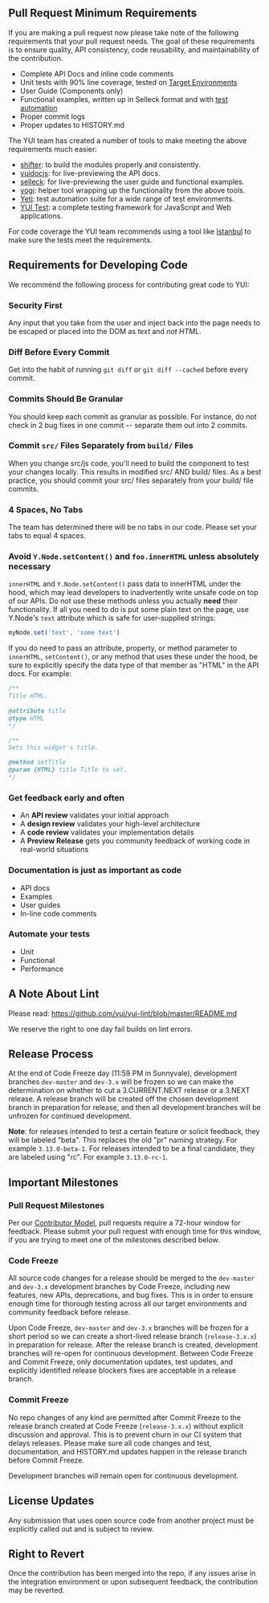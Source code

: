 ## Pull Request Minimum Requirements
If you are making a pull request now please take note of the following
requirements that your pull request needs. The goal of these requirements is to ensure quality, API consistency, code reusability, and maintainability of the contribution.

   * Complete API Docs and inline code comments
   * Unit tests with 90% line coverage, tested on [Target Environments](http://yuilibrary.com/yui/environments/) 
   * User Guide (Components only)
   * Functional examples, written up in Selleck format and with [test automation](https://github.com/yui/yui3/wiki/Selleck-Example-Tests)
   * Proper commit logs
   * Proper updates to HISTORY.md

The YUI team has created a number of tools to make meeting the above requirements much easier:

   * [shifter](http://yui.github.com/shifter): to build the modules properly and consistently.
   * [yuidocjs](http://yui.github.com/yuidoc/): for live-previewing the API docs.
   * [selleck](http://yui.github.com/selleck/): for live-previewing the user guide and functional examples.
   * [yogi](http://yui.github.com/yogi): helper tool wrapping up the functionality from the above tools.
   * [Yeti](http://yeti.cx/): test automation suite for a wide range of test environments.
   * [YUI Test](http://yuilibrary.com/projects/yuitest/): a complete testing framework for JavaScript 
     and Web applications.

For code coverage the YUI team recommends using a tool like [Istanbul](https://github.com/yahoo/istanbul) to make sure the tests meet the requirements.

## Requirements for Developing Code

We recommend the following process for contributing great code to YUI:




### Security First

Any input that you take from the user and inject back into the page needs to be escaped or placed into the DOM as *text* and *not HTML*.

### Diff Before Every Commit

Get into the habit of running `git diff` or `git diff --cached` before every commit.

### Commits Should Be Granular

You should keep each commit as granular as possible. For instance, do not check in 2 bug fixes in one commit -- separate them out into 2 commits.

### Commit `src/` Files Separately from `build/` Files

When you change src/js code, you'll need to build the component to test your changes locally. This results in modified src/ AND build/ files. As a best practice, you should commit your src/ files separately from your build/ file commits.

### 4 Spaces, No Tabs

The team has determined there will be no tabs in our code. Please set your tabs to equal 4 spaces.

### Avoid `Y.Node.setContent()` and `foo.innerHTML` unless absolutely necessary

`innerHTML` and `Y.Node.setContent()` pass data to innerHTML under the hood, which may lead developers to inadvertently write unsafe code on top of our APIs. Do not use these methods unless you actually **need** their functionality. If all you need to do is put some plain text on the page, use Y.Node's `text` attribute which is safe for user-supplied strings:
```js
myNode.set('text', 'some text')
```

If you do need to pass an attribute, property, or method parameter to `innerHTML`, `setContent()`, or any method that uses these under the hood, be sure to explicitly specify the data type of that member as "HTML" in the API docs. For example:
```js
/**
Title HTML.
   
@attribute title
@type HTML
*/

/**
Sets this widget's title.

@method setTitle
@param {HTML} title Title to set.
*/
```




### Get feedback early and often 

* An **API review** validates your initial approach
* A **design review** validates your high-level architecture
* A **code review** validates your implementation details
* A **Preview Release** gets you community feedback of working code in real-world situations

### Documentation is just as important as code

* API docs
* Examples
* User guides
* In-line code comments

### Automate your tests

* Unit
* Functional
* Performance


## A Note About Lint

Please read: https://github.com/yui/yui-lint/blob/master/README.md

We reserve the right to one day fail builds on lint errors.

## Release Process

At the end of Code Freeze day (11:59 PM in Sunnyvale), development branches `dev-master` and `dev-3.x` will be frozen so we can make the determination on whether to cut a 3.CURRENT.NEXT release or a 3.NEXT release. A release branch will be created off the chosen development branch in preparation for release, and then all development branches will be unfrozen for continued development.

**Note**: for releases intended to test a certain feature or solicit feedback, they will be labeled "beta". This replaces the old "pr" naming strategy. For example `3.13.0-beta-1`. For releases intended to be a final candidate, they are labeled using "rc". For example `3.13.0-rc-1`.

## Important Milestones

### Pull Request Milestones

Per our [Contributor Model](https://github.com/yui/yui3/wiki/Contributor-Model), pull requests require a 72-hour window for feedback. Please submit your pull request with enough time for this window, if you are trying to meet one of the milestones described below.

### Code Freeze

All source code changes for a release should be merged to the `dev-master` and `dev-3.x` development branches by Code Freeze, including new features, new APIs, deprecations, and bug fixes. This is in order to ensure enough time for thorough testing across all our target environments and community feedback before release. 

Upon Code Freeze, `dev-master` and `dev-3.x` branches will be frozen for a short period so we can create a short-lived release branch (`release-3.x.x`) in preparation for release. After the release branch is created, development branches will re-open for continuous development. Between Code Freeze and Commit Freeze, only documentation updates, test updates, and explicitly identified release blockers fixes are acceptable in a release branch.

### Commit Freeze

No repo changes of any kind are permitted after Commit Freeze to the release branch created at Code Freeze (`release-3.x.x`) without explicit discussion and approval. This is to prevent churn in our CI system that delays releases. Please make sure all code changes and test, documentation, and HISTORY.md updates happen in the release branch before Commit Freeze. 

Development branches will remain open for continuous development.


## License Updates

Any submission that uses open source code from another project must be explicitly called out and is subject to review.

## Right to Revert

Once the contribution has been merged into the repo, if any issues arise in the integration environment or upon subsequent feedback, the contribution may be reverted.